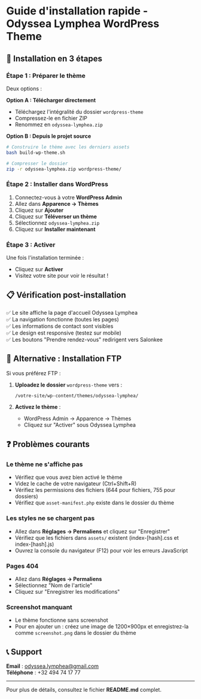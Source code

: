 # Guide d'installation rapide - Odyssea Lymphea WordPress Theme

## 🚀 Installation en 3 étapes

### Étape 1 : Préparer le thème

Deux options :

**Option A : Télécharger directement**
- Téléchargez l'intégralité du dossier `wordpress-theme`
- Compressez-le en fichier ZIP
- Renommez en `odyssea-lymphea.zip`

**Option B : Depuis le projet source**
```bash
# Construire le thème avec les derniers assets
bash build-wp-theme.sh

# Compresser le dossier
zip -r odyssea-lymphea.zip wordpress-theme/
```

### Étape 2 : Installer dans WordPress

1. Connectez-vous à votre **WordPress Admin**
2. Allez dans **Apparence → Thèmes**
3. Cliquez sur **Ajouter**
4. Cliquez sur **Téléverser un thème**
5. Sélectionnez `odyssea-lymphea.zip`
6. Cliquez sur **Installer maintenant**

### Étape 3 : Activer

Une fois l'installation terminée :
- Cliquez sur **Activer**
- Visitez votre site pour voir le résultat !

## 📋 Vérification post-installation

✅ Le site affiche la page d'accueil Odyssea Lymphea  
✅ La navigation fonctionne (toutes les pages)  
✅ Les informations de contact sont visibles  
✅ Le design est responsive (testez sur mobile)  
✅ Les boutons "Prendre rendez-vous" redirigent vers Salonkee  

## 🔧 Alternative : Installation FTP

Si vous préférez FTP :

1. **Uploadez le dossier** `wordpress-theme` vers :
   ```
   /votre-site/wp-content/themes/odyssea-lymphea/
   ```

2. **Activez le thème** :
   - WordPress Admin → Apparence → Thèmes
   - Cliquez sur "Activer" sous Odyssea Lymphea

## ❓ Problèmes courants

### Le thème ne s'affiche pas
- Vérifiez que vous avez bien activé le thème
- Videz le cache de votre navigateur (Ctrl+Shift+R)
- Vérifiez les permissions des fichiers (644 pour fichiers, 755 pour dossiers)
- Vérifiez que `asset-manifest.php` existe dans le dossier du thème

### Les styles ne se chargent pas
- Allez dans **Réglages → Permaliens** et cliquez sur "Enregistrer"
- Vérifiez que les fichiers dans `assets/` existent (index-[hash].css et index-[hash].js)
- Ouvrez la console du navigateur (F12) pour voir les erreurs JavaScript

### Pages 404
- Allez dans **Réglages → Permaliens**
- Sélectionnez "Nom de l'article"
- Cliquez sur "Enregistrer les modifications"

### Screenshot manquant
- Le thème fonctionne sans screenshot
- Pour en ajouter un : créez une image de 1200×900px et enregistrez-la comme `screenshot.png` dans le dossier du thème

## 📞 Support

**Email** : odyssea.lymphea@gmail.com  
**Téléphone** : +32 494 74 17 77

---

Pour plus de détails, consultez le fichier **README.md** complet.
